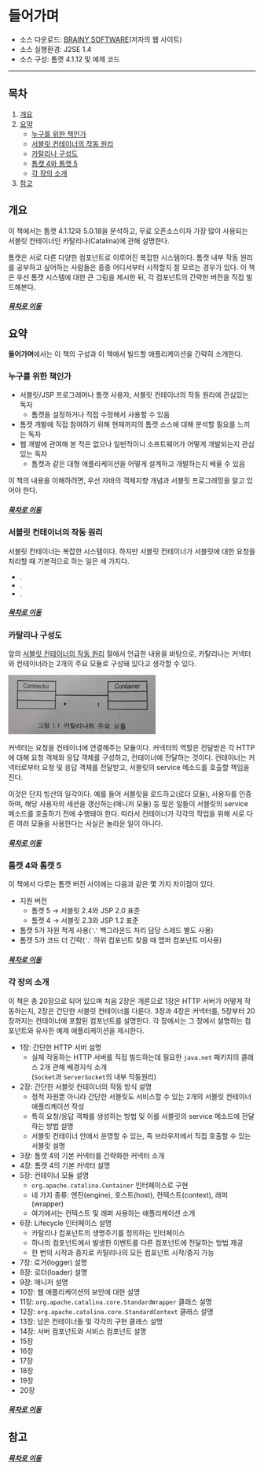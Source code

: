 들어가며
=====
* 소스 다운로드: [BRAINY SOFTWARE](https://brainysoftware.com/download;jsessionid=98722A5BC8F29A8B4CBA7DCB6B6B5DED)(저자의 웹 사이트)
* 소스 실행환경: J2SE 1.4
* 소스 구성: 톰캣 4.1.12 및 예제 코드
- - -
## 목차
1. [개요](#개요)
2. [요약](#요약)
	* [누구를 위한 책인가](#누구를-위한-책인가)
	* [서블릿 컨테이너의 작동 원리](#서블릿-컨테이너의-작동-원리)
	* [카탈리나 구성도](#카탈리나-구성도)
	* [톰캣 4와 톰캣 5](#톰캣-4와-톰캣-5)
	* [각 장의 소개](#각-장의-소개)
3. [참고](#참고)

## 개요
이 책에서는 톰캣 4.1.12와 5.0.18을 분석하고, 무료 오픈소스이자 가장 많이 사용되는 서블릿 컨테이너인 카탈리나(Catalina)에 관해 설명한다.

톰캣은 서로 다른 다양한 컴포넌트로 이루어진 복잡한 시스템이다. 톰캣 내부 작동 원리를 공부하고 싶어하는 사람들은 종종 어디서부터 시작할지 잘 모르는 경우가 있다. 이 책은 우선 톰캣 시스템에 대한 큰 그림을 제시한 뒤, 각 컴포넌트의 간략한 버전을 직접 빌드해본다.

##### [목차로 이동](#목차)

## 요약
**들어가며**에서는 이 책의 구성과 이 책에서 빌드할 애플리케이션을 간략히 소개한다.

### 누구를 위한 책인가
* 서블릿/JSP 프로그래머나 톰캣 사용자, 서블릿 컨테이너의 작동 원리에 관심있는 독자  
  - 톰캣을 설정하거나 직접 수정해서 사용할 수 있음
* 톰캣 개발에 직접 참여하기 위해 현재까지의 톰캣 소스에 대해 분석할 필요를 느끼는 독자
* 웹 개발에 관여해 본 적은 없으나 일반적이니 소프트웨어가 어떻게 개발되는지 관심있는 독자  
  - 톰캣과 같은 대형 애플리케이션을 어떻게 설계하고 개발하는지 배울 수 있음

이 책의 내용을 이해하려면, 우선 자바의 객체지향 개념과 서블릿 프로그래밍을 알고 있어야 한다.

##### [목차로 이동](#목차)

### 서블릿 컨테이너의 작동 원리
서블릿 컨테이너는 복잡한 시스템이다. 하지만 서블릿 컨테이너가 서블릿에 대한 요청을 처리할 때 기본적으로 하는 일은 세 가지다.

* .
* .
* .

##### [목차로 이동](#목차)

### 카탈리나 구성도
앞의 [서블릿 컨테이너의 작동 원리](#서블릿-컨테이너의-작동-원리) 절에서 언급한 내용을 바탕으로, 카탈리나는 커넥터와 컨테이너라는 2개의 주요 모듈로 구성돼 있다고 생각할 수 있다.

<img src="./img/ch_0_1.jpg" width="300" height="120"></br>

커넥터는 요청을 컨테이너에 연결해주는 모듈이다. 커넥터의 역할은 전달받은 각 HTTP에 대해 요청 객체와 응답 객체를 구성하고, 컨테이너에 전달하는 것이다. 컨테이너는 커넥터로부터 요청 및 응답 객체를 전달받고, 서블릿의 service 메소드를 호출할 책임을 진다.

이것은 단지 빙산의 일각이다. 예를 들어 서블릿을 로드하고(로더 모듈), 사용자를 인증하며, 해당 사용자의 세션을 갱신하는(매니저 모듈) 등 많은 일들이 서블릿의 service 메소드를 호출하기 전에 수행돼야 한다. 따라서 컨테이너가 각각의 작업을 위해 서로 다른 여러 모듈을 사용한다는 사실은 놀라운 일이 아니다.

##### [목차로 이동](#목차)

### 톰캣 4와 톰캣 5
이 책에서 다루는 톰캣 버전 사이에는 다음과 같은 몇 가지 차이점이 있다.

* 지원 버전
	* 톰캣 5 → 서블릿 2.4와 JSP 2.0 표준
	* 톰캣 4 → 서블릿 2.3와 JSP 1.2 표준
* 톰캣 5가 자원 적게 사용(∵ 백그라운드 처리 담당 스레드 별도 사용)
* 톰캣 5가 코드 더 간략(∵ 하위 컴포넌트 찾을 때 맵퍼 컴포넌트 미사용)

##### [목차로 이동](#목차)

### 각 장의 소개
이 책은 총 20장으로 되어 있으며 처음 2장은 개론으로 1장은 HTTP 서버가 어떻게 작동하는지, 2장은 간단한 서블릿 컨테이너를 다룬다. 3장과 4장은 커넥터를, 5장부터 20장까지는 컨테이너에 포함된 컴포넌트를 설명한다. 각 장에서는 그 장에서 설명하는 컴포넌트와 유사한 예제 애플리케이션을 제시한다.

* 1장: 간단한 HTTP 서버 설명
	* 실제 작동하는 HTTP 서버를 직접 빌드하는데 필요한 `java.net` 패키지의 클래스 2개 관해 배경지식 소개  
	  (`Socket`과 `ServerSocket`의 내부 작동원리)
* 2장: 간단한 서블릿 컨테이너의 작동 방식 설명
	* 정적 자원뿐 아니라 간단한 서블릿도 서비스할 수 있는 2개의 서블릿 컨테이너 애플리케이션 작성
	* 특히 요청/응답 객체를 생성하는 방법 및 이를 서블릿의 service 메소드에 전달하는 방법 설명
	* 서블릿 컨테이너 안에서 운영할 수 있는, 즉 브라우저에서 직접 호출할 수 있는 서블릿 설명
* 3장: 톰캣 4의 기본 커넥터를 간략화한 커넥터 소개
* 4장: 톰캣 4의 기본 커넥터 설명
* 5장: 컨테이너 모듈 설명
	* `org.apache.catalina.Container` 인터페이스로 구현
	* 네 가지 종류: 엔진(engine), 호스트(host), 컨텍스트(context), 래퍼(wrapper)
	* 여기에서는 컨텍스트 및 래퍼 사용하는 애플리케이션 소개
* 6장: Lifecycle 인터페이스 설명
	* 카탈리나 컴포넌트의 생명주기를 정의하는 인터페이스
	* 하나의 컴포넌트에서 발생한 이벤트를 다른 컴포넌트에 전달하는 방법 제공
	* 한 번의 시작과 중지로 카탈리나의 모든 컴포넌트 시작/중지 가능
* 7장: 로거(logger) 설명
* 8장: 로더(loader) 설명
* 9장: 매니저 설명
* 10장: 웹 애플리케이션의 보안에 대한 설명
* 11장: `org.apache.catalina.core.StandardWrapper` 클래스 설명
* 12장: `org.apache.catalina.core.StandardContext` 클래스 설명
* 13장: 남은 컨테이너들 및 각각의 구현 클래스 설명
* 14장: 서버 컴포넌트와 서비스 컴포넌트 설명
* 15장
* 16장
* 17장
* 18장
* 19장
* 20장

##### [목차로 이동](#목차)

## 참고

##### [목차로 이동](#목차)
